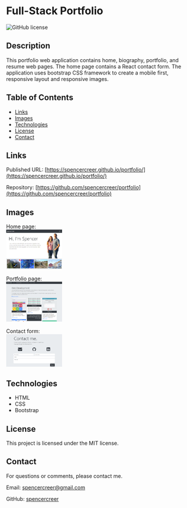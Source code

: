 # Full-Stack Portfolio
![GitHub license](https://img.shields.io/badge/license-MIT-blue.svg)

## Description
This portfolio web application contains home, biography, portfolio, and resume web pages. The home page contains a React contact form. The application uses bootstrap CSS framework to create a mobile first, responsive layout and responsive images.

## Table of Contents
* [Links](#links)
* [Images](#images)  
* [Technologies](#technologies)  
* [License](#license)
* [Contact](#contact)

## Links
Published URL: [https://spencercreer.github.io/portfolio/](https://spencercreer.github.io/portfolio/)

Repository: [https://github.com/spencercreer/portfolio](https://github.com/spencercreer/portfolio)


## Images

Home page: 
</br>
<img src="./assets/img/about-me-page.PNG" alt="About me page" width= 30%> 

Portfolio page: 
</br>
<img src="./assets/img/portfolio-page.PNG" alt="Portfolio page" width= 30%>

Contact form: 
</br>
<img src="./assets/img/contact.PNG" alt="Contact page" width= 30%> 

## Technologies
 * HTML
 * CSS
 * Bootstrap

## License
This project is licensed under the MIT license.
## Contact
For questions or comments, please contact me.

Email: <a href="mailto: spencercreer@gmail.com" target="_blank">spencercreer@gmail.com</a>

GitHub: [spencercreer](https://github.com/spencercreer/)
